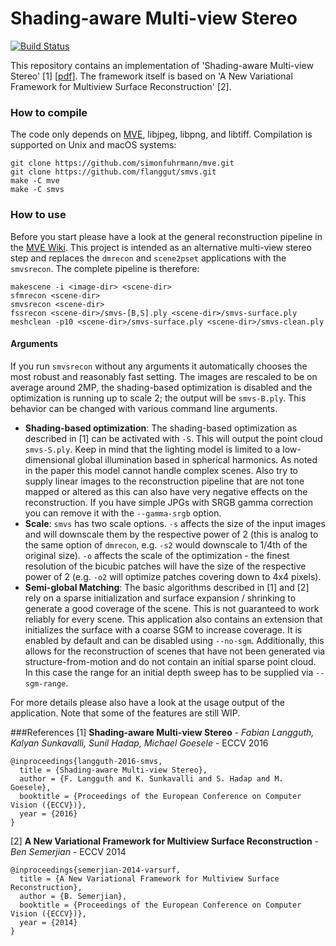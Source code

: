 # Shading-aware Multi-view Stereo 
[![Build Status](https://travis-ci.org/flanggut/smvs.svg?branch=master)](https://travis-ci.org/flanggut/smvs)

This repository contains an implementation of 'Shading-aware Multi-view Stereo' [1] [[pdf]](http://www.gcc.tu-darmstadt.de/media/gcc/papers/Langguth-2016-SMV.pdf). The framework itself is based on 'A New Variational Framework for Multiview Surface Reconstruction' [2].

### How to compile

The code only depends on [MVE](https://github.com/simonfuhrmann/mve), libjpeg, libpng, and libtiff. Compilation is supported on Unix and macOS systems:

	git clone https://github.com/simonfuhrmann/mve.git
	git clone https://github.com/flanggut/smvs.git
	make -C mve
	make -C smvs

### How to use

Before you start please have a look at the general reconstruction pipeline in the [MVE Wiki](https://github.com/simonfuhrmann/mve/wiki/MVE-Users-Guide#the-reconstruction-pipeline). This project is intended as an alternative multi-view stereo step and replaces the `dmrecon` and `scene2pset` applications with the `smvsrecon`. The complete pipeline is therefore:

	makescene -i <image-dir> <scene-dir>
	sfmrecon <scene-dir>
	smvsrecon <scene-dir>
	fssrecon <scene-dir>/smvs-[B,S].ply <scene-dir>/smvs-surface.ply
	meshclean -p10 <scene-dir>/smvs-surface.ply <scene-dir>/smvs-clean.ply

#### Arguments

If you run `smvsrecon` without any arguments it automatically chooses the most robust and reasonably fast setting. The images are rescaled to be on average around 2MP, the shading-based optimization is disabled and the optimization is running up to scale 2; the output will be `smvs-B.ply`. This behavior can be changed with various command line arguments.

* **Shading-based optimization**: The shading-based optimization as described in [1] can be activated with `-S`. This will output the point cloud `smvs-S.ply`. Keep in mind that the lighting model is limited to a low-dimensional global illumination based in spherical harmonics. As noted in the paper this model cannot handle complex scenes. Also try to supply linear images to the reconstruction pipeline that are not tone mapped or altered as this can also have very negative effects on the reconstruction. If you have simple JPGs with SRGB gamma correction you can remove it with the `--gamma-srgb` option.
* **Scale**: `smvs` has two scale options. `-s` affects the size of the input images and will downscale them by the respective power of 2 (this is analog to the same option of `dmrecon`, e.g. `-s2` would downscale to 1/4th of the original size). `-o` affects the scale of the optimization - the finest resolution of the bicubic patches will have the size of the respective power of 2 (e.g. `-o2` will optimize patches covering down to 4x4 pixels).
* **Semi-global Matching**: The basic algorithms described in [1] and [2] rely on a sparse initialization and surface expansion / shrinking to generate a good coverage of the scene. This is not guaranteed to work reliably for every scene. This application also contains an extension that initializes the surface with a coarse SGM to increase coverage. It is enabled by default and can be disabled using `--no-sgm`. Additionally, this allows for the reconstruction of scenes that have not been generated via structure-from-motion and do not contain an initial sparse point cloud. In this case the range for an initial depth sweep has to be supplied via `--sgm-range`.

For more details please also have a look at the usage output of the application. Note that some of the features are still WIP.

###References
[1] **Shading-aware Multi-view Stereo** - *Fabian Langguth, Kalyan Sunkavalli, Sunil Hadap, Michael Goesele* - ECCV 2016

	@inproceedings{langguth-2016-smvs,
	  title = {Shading-aware Multi-view Stereo},
	  author = {F. Langguth and K. Sunkavalli and S. Hadap and M. Goesele},
	  booktitle = {Proceedings of the European Conference on Computer Vision ({ECCV})},
	  year = {2016}
	}

[2] **A New Variational Framework for Multiview Surface Reconstruction** - *Ben Semerjian* - ECCV 2014

	@inproceedings{semerjian-2014-varsurf,
	  title = {A New Variational Framework for Multiview Surface Reconstruction},
	  author = {B. Semerjian},
	  booktitle = {Proceedings of the European Conference on Computer Vision ({ECCV})},
	  year = {2014}
	}
